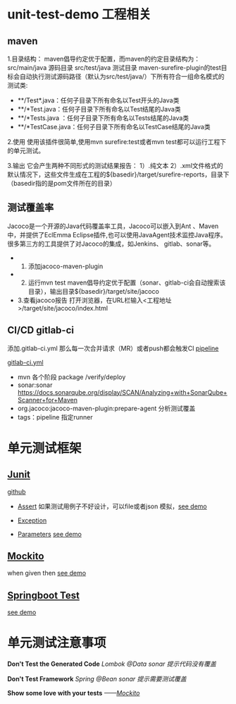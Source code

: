 
# unit-test-demo 工程相关

## maven 
1.目录结构：
maven倡导约定优于配置，而maven的约定目录结构为： src/main/java 源码目录  src/test/java 测试目录
maven-surefire-plugin的test目标会自动执行测试源码路径（默认为src/test/java/）下所有符合一组命名模式的测试类:
+ *\*/Test\*.java：任何子目录下所有命名以Test开头的Java类
+ **/*Test.java：任何子目录下所有命名以Test结尾的Java类
+ **/*Tests.java ：任何子目录下所有命名以Tests结尾的Java类
+ **/*TestCase.java：任何子目录下所有命名以TestCase结尾的Java类

2.使用
使用该插件很简单,使用mvn surefire:test或者mvn test都可以运行工程下的单元测试。

3.输出
它会产生两种不同形式的测试结果报告：
1）.纯文本
2）.xml文件格式的
默认情况下，这些文件生成在工程的${basedir}/target/surefire-reports，目录下（basedir指的是pom文件所在的目录）

## 测试覆盖率
Jacoco是一个开源的Java代码覆盖率工具，Jacoco可以嵌入到Ant 、Maven中，并提供了EclEmma Eclipse插件,也可以使用JavaAgent技术监控Java程序。
很多第三方的工具提供了对Jacoco的集成，如Jenkins、 gitlab、sonar等。

+ 1. 添加jacoco-maven-plugin
+ 2. 运行mvn test
maven倡导约定优于配置（sonar、gitlab-ci会自动搜索该目录），输出目录${basedir}/target/site/jacoco
+ 3.查看jacoco报告
打开浏览器，在URL栏输入<工程地址>/target/site/jacoco/index.html


## CI/CD gitlab-ci 
添加.gitlab-ci.yml 那么每一次合并请求（MR）或者push都会触发CI [pipeline](https://docs.gitlab.com/ce/ci/pipelines.html)

[gitlab-ci.yml](.gitlab-ci.yml)
+ mvn 各个阶段 package /verify/deploy
+ sonar:sonar https://docs.sonarqube.org/display/SCAN/Analyzing+with+SonarQube+Scanner+for+Maven
+ org.jacoco:jacoco-maven-plugin:prepare-agent 分析测试覆盖
+ tags：pipeline 指定runner

# 单元测试框架
## [Junit](https://en.wikipedia.org/wiki/JUnit)

[github](https://github.com/junit-team/junit4/wiki)
+ [Assert](https://github.com/junit-team/junit4/wiki/Assertions)
如果测试用例子不好设计，可以file或者json 模拟，[see demo](./src/test/java/com/example/ut/demo/service/RpcServiceTest.java)

+ [Exception](https://github.com/junit-team/junit4/wiki/Exception-testing)
+ [Parameters](https://github.com/junit-team/junit4/wiki/Parameterized-tests)
[see demo](./test/java/com/example/ut/demo/mvc/TaskControllerTests.java)

## 
## [Mockito](https://github.com/mockito/mockito/wiki)
when given then
[see demo](./src/test/java/com/example/ut/demo/service/WorkerSerivceWithMockitoTests.java)
## [Springboot Test](https://github.com/spring-projects/spring-boot/tree/master/spring-boot-samples/spring-boot-sample-test)
[see demo](./src/test/java/com/example/ut/demo/service/WorkerSerivceWithSpringBootTest.java)

# 单元测试注意事项


**Don't Test the Generated Code**
*Lombok @Data sonar 提示代码没有覆盖*

**Don't Test Framework**
*Spring @Bean sonar 提示需要测试覆盖*

**Show some love with your tests** 
*——[Mockito](http://site.mockito.org/)*

